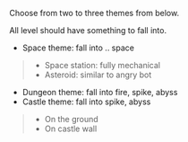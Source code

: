 Choose from two to three themes from below.

All level should have something to fall into.
- Space theme: fall into .. space
> - Space station: fully mechanical
> - Asteroid: similar to angry bot
- Dungeon theme: fall into fire, spike, abyss
- Castle theme: fall into spike, abyss
> - On the ground
> - On castle wall